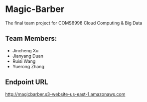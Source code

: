 # Magic-Barber

The final team project for COMS6998 Cloud Computing & Big Data

## Team Members:
- Jincheng Xu
- Jianyang Duan
- Ruisi Wang
- Yuerong Zhang

## Endpoint URL
http://magicbarber.s3-website-us-east-1.amazonaws.com

